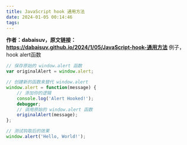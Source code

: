 ```yaml
---
title: JavaScript hook 通用方法
date: 2024-01-05 00:14:46
tags:
---
```

**作者：dabaisuv，原文链接：https://dabaisuv.github.io/2024/1/05/JavaScript-hook-通用方法**
例子，hook alert函数
```javascript
// 保存原始的 window.alert 函数
var originalAlert = window.alert;

// 创建新的函数来替代 window.alert
window.alert = function(message) {
    // 添加你的逻辑
    console.log('Alert Hooked!');
    debugger;
    // 调用原始的 window.alert 函数
    originalAlert(message);
};

// 测试钩取后的效果
window.alert('Hello, World!');
```